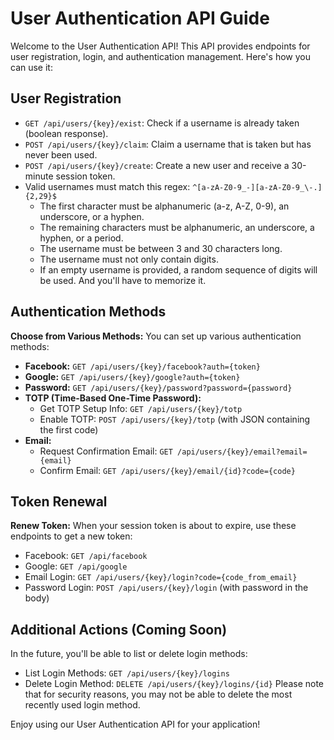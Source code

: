 # User Authentication API Guide
Welcome to the User Authentication API! This API provides endpoints for user registration, login, and authentication management. Here's how you can use it:

## User Registration
- `GET /api/users/{key}/exist`: Check if a username is already taken (boolean response).
- `POST /api/users/{key}/claim`: Claim a username that is taken but has never been used.
- `POST /api/users/{key}/create`: Create a new user and receive a 30-minute session token.
- Valid usernames must match this regex: `^[a-zA-Z0-9_-][a-zA-Z0-9_\-.]{2,29}$`
  - The first character must be alphanumeric (a-z, A-Z, 0-9), an underscore, or a hyphen.
  - The remaining characters must be alphanumeric, an underscore, a hyphen, or a period.
  - The username must be between 3 and 30 characters long.
  - The username must not only contain digits.
  - If an empty username is provided, a random sequence of digits will be used.
    And you'll have to memorize it.
## Authentication Methods
**Choose from Various Methods:** You can set up various authentication methods:
- **Facebook:** `GET /api/users/{key}/facebook?auth={token}`
- **Google:** `GET /api/users/{key}/google?auth={token}`
- **Password:** `GET /api/users/{key}/password?password={password}`
- **TOTP (Time-Based One-Time Password):**
  - Get TOTP Setup Info: `GET /api/users/{key}/totp`
  - Enable TOTP: `POST /api/users/{key}/totp` (with JSON containing the first code)
- **Email:**
  - Request Confirmation Email: `GET /api/users/{key}/email?email={email}`
  - Confirm Email: `GET /api/users/{key}/email/{id}?code={code}`
## Token Renewal
**Renew Token:** When your session token is about to expire, use these endpoints to get a new token:
- Facebook: `GET /api/facebook`
- Google: `GET /api/google`
- Email Login: `GET /api/users/{key}/login?code={code_from_email}`
- Password Login: `POST /api/users/{key}/login` (with password in the body)
## Additional Actions (Coming Soon)
In the future, you'll be able to list or delete login methods:
- List Login Methods: `GET /api/users/{key}/logins`
- Delete Login Method: `DELETE /api/users/{key}/logins/{id}`
Please note that for security reasons, you may not be able to delete the most recently used login method.

Enjoy using our User Authentication API for your application!
